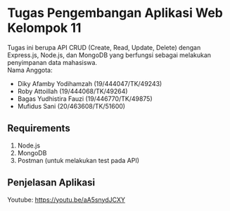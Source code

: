 # Tugas Pengembangan Aplikasi Web Kelompok 11  
Tugas ini berupa API CRUD (Create, Read, Update, Delete) dengan Express.js, Node.js, dan MongoDB yang berfungsi sebagai melakukan penyimpanan data mahasiswa.  
Nama Anggota:  
- Diky Afamby Yodihamzah      (19/444047/TK/49243)  
- Roby Attoillah					    (19/444068/TK/49264)  
- Bagas Yudhistira Fauzi			(19/446770/TK/49875)  
- Mufidus Sani 					      (20/463608/TK/51600)  

## Requirements  
1. Node.js  
2. MongoDB  
3. Postman (untuk melakukan test pada API)  

## Penjelasan Aplikasi  
Youtube: https://youtu.be/aA5snydJCXY
